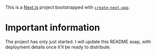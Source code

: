This is a [Next.js](https://nextjs.org/) project bootstrapped with [`create-next-app`](https://github.com/vercel/next.js/tree/canary/packages/create-next-app).

# Important information

The project has only just started.
I will update this README asap, with deployment details once it'll be ready to distribute.
